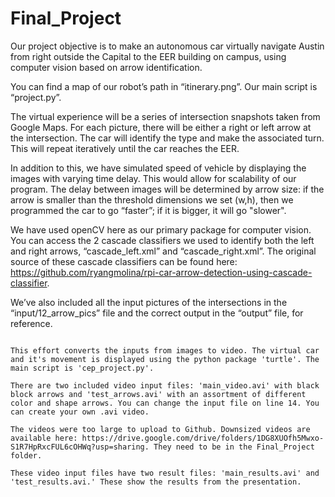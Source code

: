 # Final_Project

Our project objective is to make an autonomous car virtually navigate Austin from right outside the Capital to the EER building on campus, using computer vision based on arrow identification. 

You can find a map of our robot’s path in “itinerary.png”. Our main script is “project.py”. 

The virtual experience will be a series of intersection snapshots taken from Google Maps. 
For each picture, there will be either a right or left arrow at the intersection. The car will identify the type and make the associated turn. This will repeat iteratively until the car reaches the EER. 

In addition to this, we have simulated speed of vehicle by displaying the images with varying time delay. This would allow for scalability of our program. The delay between images will be determined by  arrow size: if the arrow is smaller than the threshold dimensions we set (w,h), then we programmed the car to go “faster”; if it is bigger, it will go "slower". 

We have used openCV here as our primary package for computer vision. You can access the 2 cascade classifiers we used to identify both the left and right arrows, “cascade_left.xml” and “cascade_right.xml”. The original source of these cascade classifiers can be found here: https://github.com/ryangmolina/rpi-car-arrow-detection-using-cascade-classifier.

We’ve also included all the input pictures of the intersections in the “input/12_arrow_pics” file and the correct output in the “output” file, for reference.

~~~Christina Addendum~~~

This effort converts the inputs from images to video. The virtual car and it's movement is displayed using the python package 'turtle'. The main script is 'cep_project.py'.

There are two included video input files: 'main_video.avi' with black block arrows and 'test_arrows.avi' with an assortment of different color and shape arrows. You can change the input file on line 14. You can create your own .avi video.

The videos were too large to upload to Github. Downsized videos are available here: https://drive.google.com/drive/folders/1DG8XUOfh5Mwxo-S1R7HpRxcFUL6cOHWq?usp=sharing. They need to be in the Final_Project folder.

These video input files have two result files: 'main_results.avi' and 'test_results.avi.' These show the results from the presentation.

